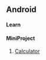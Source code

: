 ## Android

#### Learn

#### MiniProject

1. [Calculator](https://github.com/dmsals216/MyStudy/tree/master/Android/MyApplication2)
